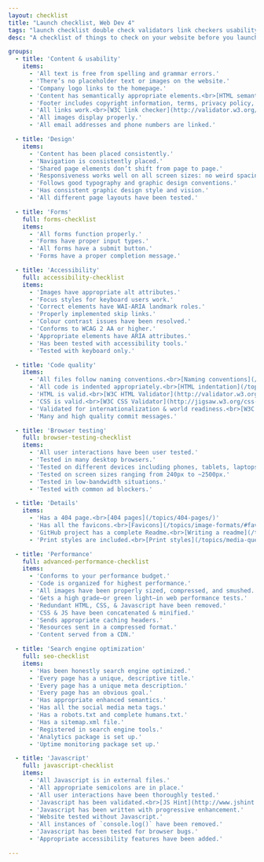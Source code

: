 ```yaml
---
layout: checklist
title: "Launch checklist, Web Dev 4"
tags: "launch checklist double check validators link checkers usability browser testing analytics monitoring"
desc: "A checklist of things to check on your website before you launch it, for Web Dev 4."

groups:
  - title: 'Content & usability'
    items:
      - 'All text is free from spelling and grammar errors.'
      - 'There’s no placeholder text or images on the website.'
      - 'Company logo links to the homepage.'
      - 'Content has semantically appropriate elements.<br>[HTML semantics](/topics/html-semantics/)'
      - 'Footer includes copyright information, terms, privacy policy, cookie notice, etc.'
      - 'All links work.<br>[W3C link checker](http://validator.w3.org/checklink), [Integrity](http://peacockmedia.co.uk/integrity/)'
      - 'All images display properly.'
      - 'All email addresses and phone numbers are linked.'

  - title: 'Design'
    items:
      - 'Content has been placed consistently.'
      - 'Navigation is consistently placed.'
      - 'Shared page elements don’t shift from page to page.'
      - 'Responsiveness works well on all screen sizes: no weird spacing issues, no overlapping text, etc.'
      - 'Follows good typography and graphic design conventions.'
      - 'Has consistent graphic design style and vision.'
      - 'All different page layouts have been tested.'

  - title: 'Forms'
    full: forms-checklist
    items:
      - 'All forms function properly.'
      - 'Forms have proper input types.'
      - 'All forms have a submit button.'
      - 'Forms have a proper completion message.'

  - title: 'Accessibility'
    full: accessibility-checklist
    items:
      - 'Images have appropriate alt attributes.'
      - 'Focus styles for keyboard users work.'
      - 'Correct elements have WAI-ARIA landmark roles.'
      - 'Properly implemented skip links.'
      - 'Colour contrast issues have been resolved.'
      - 'Conforms to WCAG 2 AA or higher.'
      - 'Appropriate elements have ARIA attributes.'
      - 'Has been tested with accessibility tools.'
      - 'Tested with keyboard only.'

  - title: 'Code quality'
    items:
      - 'All files follow naming conventions.<br>[Naming conventions](/topics/naming-paths-cheat-sheet/)'
      - 'All code is indented appropriately.<br>[HTML indentation](/topics/html-indentation/), [CSS indentation](/topics/css-indentation)'
      - 'HTML is valid.<br>[W3C HTML Validator](http://validator.w3.org/)'
      - 'CSS is valid.<br>[W3C CSS Validator](http://jigsaw.w3.org/css-validator/), [CSS Lint](http://csslint.net/)'
      - 'Validated for internationalization & world readiness.<br>[W3C Internationalization Checker](https://validator.w3.org/i18n-checker/)'
      - 'Many and high quality commit messages.'

  - title: 'Browser testing'
    full: browser-testing-checklist
    items:
      - 'All user interactions have been user tested.'
      - 'Tested in many desktop browsers.'
      - 'Tested on different devices including phones, tablets, laptops, desktops, and televisions.'
      - 'Tested on screen sizes ranging from 240px to ~2500px.'
      - 'Tested in low-bandwidth situations.'
      - 'Tested with common ad blockers.'

  - title: 'Details'
    items:
      - 'Has a 404 page.<br>[404 pages](/topics/404-pages/)'
      - 'Has all the favicons.<br>[Favicons](/topics/image-formats/#favicons)'
      - 'GitHub project has a complete Readme.<br>[Writing a readme](/topics/writing-a-readme/)'
      - 'Print styles are included.<br>[Print styles](/topics/media-queries/#print-styles)'

  - title: 'Performance'
    full: advanced-performance-checklist
    items:
      - 'Conforms to your performance budget.'
      - 'Code is organized for highest performance.'
      - 'All images have been properly sized, compressed, and smushed.'
      - 'Gets a high grade—or green light—in web performance tests.'
      - 'Redundant HTML, CSS, & Javascript have been removed.'
      - 'CSS & JS have been concatenated & minified.'
      - 'Sends appropriate caching headers.'
      - 'Resources sent in a compressed format.'
      - 'Content served from a CDN.'

  - title: 'Search engine optimization'
    full: seo-checklist
    items:
      - 'Has been honestly search engine optimized.'
      - 'Every page has a unique, descriptive title.'
      - 'Every page has a unique meta description.'
      - 'Every page has an obvious goal.'
      - 'Has appropriate enhanced semantics.'
      - 'Has all the social media meta tags.'
      - 'Has a robots.txt and complete humans.txt.'
      - 'Has a sitemap.xml file.'
      - 'Registered in search engine tools.'
      - 'Analytics package is set up.'
      - 'Uptime monitoring package set up.'

  - title: 'Javascript'
    full: javascript-checklist
    items:
      - 'All Javascript is in external files.'
      - 'All appropriate semicolons are in place.'
      - 'All user interactions have been thoroughly tested.'
      - 'Javascript has been validated.<br>[JS Hint](http://www.jshint.com/), [ESLint](http://eslint.org/), [JS Lint](http://jslint.com/)'
      - 'Javascript has been written with progressive enhancement.'
      - 'Website tested without Javascript.'
      - 'All instances of `console.log()` have been removed.'
      - 'Javascript has been tested for browser bugs.'
      - 'Appropriate accessibility features have been added.'

---
```

